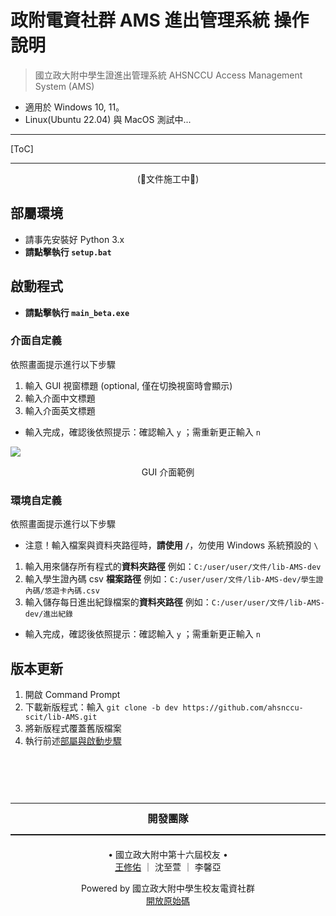 # 政附電資社群 AMS 進出管理系統 操作說明
> 國立政大附中學生證進出管理系統
> AHSNCCU Access Management System (AMS)

<style>
hr.style-two {
    border: 0;
    height: 1.5px;
    background-image: linear-gradient(to right, rgba(0,0,0,0), rgba(0,0,0,0.75), rgba(0,0,0,0));
}
</style>

+ 適用於 Windows 10, 11。
+ Linux(Ubuntu 22.04) 與 MacOS 測試中...

---
[ToC]

---
<center> (🚧文件施工中🚧) </center>

## 部屬環境

+ 請事先安裝好 Python 3.x
+ **請點擊執行 `setup.bat`**

## 啟動程式
* **請點擊執行 `main_beta.exe`**

### 介面自定義
依照畫面提示進行以下步驟
1. 輸入 GUI 視窗標題 (optional, 僅在切換視窗時會顯示)
2. 輸入介面中文標題
3. 輸入介面英文標題

+  輸入完成，確認後依照提示：確認輸入 `y` ；需重新更正輸入 `n`

![](https://hackmd.io/_uploads/HJTx4nMn2.png)<center>GUI 介面範例</center>


### 環境自定義
依照畫面提示進行以下步驟

+ 注意！輸入檔案與資料夾路徑時，**請使用 `/`**，勿使用 Windows 系統預設的 `\`

1. 輸入用來儲存所有程式的**資料夾路徑**
   例如：`C:/user/user/文件/lib-AMS-dev`
2. 輸入學生證內碼 csv **檔案路徑**
   例如：`C:/user/user/文件/lib-AMS-dev/學生證內碼/悠遊卡內碼.csv`
3. 輸入儲存每日進出紀錄檔案的**資料夾路徑**
   例如：`C:/user/user/文件/lib-AMS-dev/進出紀錄`

+ 輸入完成，確認後依照提示：確認輸入 `y` ；需重新更正輸入 `n`



## 版本更新
1. 開啟 Command Prompt
2. 下載新版程式：輸入 `git clone -b dev https://github.com/ahsnccu-scit/lib-AMS.git`
3. 將新版程式覆蓋舊版檔案
4. 執行前述[部屬與啟動步驟](#部屬環境)





<hr class="style-two" 
    style="margin-bottom: -12.5px;
           margin-top: 90px;"/>
<h3> <center> 開發團隊 </center> </h3>
<hr class="style-two" 
    style="margin-bottom: 20px;
           margin-top: -2px;"/>
<center> • 國立政大附中第十六屆校友 • </center>
<center> <a href="https://linktr.ee/whyhugo">王修佑</a> ｜ 沈至萱 ｜ 李馨亞 </center>
<p></p>
<center> Powered by 國立政大附中學生校友電資社群<br><a href='https://github.com/ahsnccu-scit/lib-AMS/tree/dev'> 開放原始碼 </a> </center>

